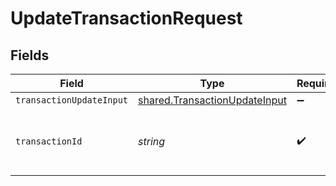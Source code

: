 # UpdateTransactionRequest


## Fields

| Field                                                                          | Type                                                                           | Required                                                                       | Description                                                                    | Example                                                                        |
| ------------------------------------------------------------------------------ | ------------------------------------------------------------------------------ | ------------------------------------------------------------------------------ | ------------------------------------------------------------------------------ | ------------------------------------------------------------------------------ |
| `transactionUpdateInput`                                                       | [shared.TransactionUpdateInput](../../models/shared/transactionupdateinput.md) | :heavy_minus_sign:                                                             | N/A                                                                            |                                                                                |
| `transactionId`                                                                | *string*                                                                       | :heavy_check_mark:                                                             | Paddle ID of the transaction entity to work with.                              | txn_01gw225vv6tjbb5gnt062a3k5v                                                 |